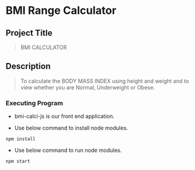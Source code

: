 # BMI Range Calculator

## Project Title

> BMI CALCULATOR

## Description

> To calculate the BODY MASS INDEX using height and weight and to view whether you are Normal, Underweight or Obese.

### Executing Program

- bmi-calci-js is our front end application.

- Use below command to install node modules.

~~~
npm install
~~~
- Use below command to run node modules.

~~~
npm start
~~~
